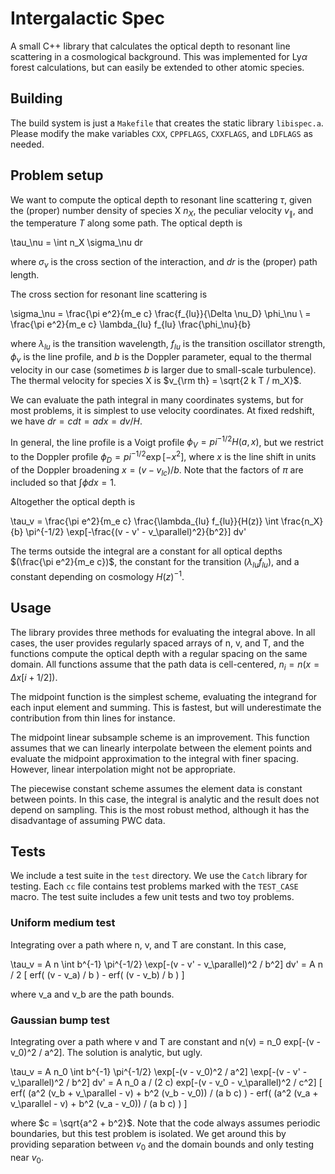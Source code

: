 # Intergalactic Spec

A small C++ library that calculates the optical depth to resonant line
scattering in a cosmological background. This was implemented for Ly$\alpha$
forest calculations, but can easily be extended to other atomic species.

## Building

The build system is just a `Makefile` that creates the static library
`libispec.a`. Please modify the make variables `CXX`, `CPPFLAGS`,
`CXXFLAGS`, and `LDFLAGS` as needed.

## Problem setup

We want to compute the optical depth to resonant line scattering $\tau$, given
the (proper) number density of species X $n_X$, the peculiar velocity
$v_\parallel$, and the temperature $T$ along some path. The optical depth is

\tau_\nu = \int n_X \sigma_\nu dr

where $\sigma_\nu$ is the cross section of the interaction, and $dr$ is the
(proper) path length.

The cross section for resonant line scattering is

\sigma_\nu = \frac{\pi e^2}{m_e c} \frac{f_{lu}}{\Delta \nu_D} \phi_\nu \\
    = \frac{\pi e^2}{m_e c} \lambda_{lu} f_{lu} \frac{\phi_\nu}{b}

where $\lambda_{lu}$ is the transition wavelength, $f_{lu}$ is the transition
oscillator strength, $\phi_\nu$ is the line profile, and $b$ is the Doppler
parameter, equal to the thermal velocity in our case (sometimes $b$ is larger
due to small-scale turbulence). The thermal velocity for species X is
$v_{\rm th} = \sqrt{2 k T / m_X}$.

We can evaluate the path integral in many coordinates systems, but for most
problems, it is simplest to use velocity coordinates. At fixed redshift, we
have $dr = c dt = a dx = dv / H$.

In general, the line profile is a Voigt profile $\phi_V = pi^{-1/2} H(a, x)$,
but we restrict to the Doppler profile $\phi_D = pi^{-1/2} \exp[-x^2]$, where
$x$ is the line shift in units of the Doppler broadening $x = (v - v_{lc}) / b$.
Note that the factors of $\pi$ are included so that $\int \phi dx = 1$.

Altogether the optical depth is

\tau_v = \frac{\pi e^2}{m_e c} \frac{\lambda_{lu} f_{lu}}{H(z)}
   \int \frac{n_X}{b} \pi^{-1/2}
   \exp[-\frac{(v - v' - v_\parallel)^2}{b^2}] dv'

The terms outside the integral are a constant for all optical depths $(\frac{\pi
e^2}{m_e c})$, the constant for the transition $(\lambda_{lu} f_{lu})$, and a
constant depending on cosmology $H(z)^{-1}$.

## Usage

The library provides three methods for evaluating the integral above. In all
cases, the user provides regularly spaced arrays of n, v, and T, and the
functions compute the optical depth with a regular spacing on the same domain.
All functions assume that the path data is cell-centered, $n_i = n(x = \Delta x
[i + 1/2])$.

The midpoint function is the simplest scheme, evaluating the integrand for each
input element and summing. This is fastest, but will underestimate the
contribution from thin lines for instance.

The midpoint linear subsample scheme is an improvement. This function assumes
that we can linearly interpolate between the element points and evaluate the
midpoint approximation to the integral with finer spacing. However, linear
interpolation might not be appropriate.

The piecewise constant scheme assumes the element data is constant between
points. In this case, the integral is analytic and the result does not depend
on sampling. This is the most robust method, although it has the disadvantage
of assuming PWC data.

## Tests

We include a test suite in the `test` directory. We use the `Catch` library for
testing. Each `cc` file contains test problems marked with the `TEST_CASE`
macro. The test suite includes a few unit tests and two toy problems.

### Uniform medium test

Integrating over a path where n, v, and T are constant. In this case,

\tau_v = A n \int b^{-1} \pi^{-1/2} \exp[-(v - v' - v_\parallel)^2 / b^2] dv'
       = A n / 2 [ erf( (v - v_a) / b ) - erf( (v - v_b) / b ) ]

where v_a and v_b are the path bounds.

### Gaussian bump test

Integrating over a path where v and T are constant and
n(v) = n_0 exp[-(v - v_0)^2 / a^2]. The solution is analytic, but ugly.

\tau_v = A n_0 \int b^{-1} \pi^{-1/2} \exp[-(v - v_0)^2 / a^2]
                    \exp[-(v - v' - v_\parallel)^2 / b^2] dv'
       = A n_0 a / (2 c) exp[-(v - v_0 - v_\parallel)^2 / c^2]
         [ erf( (a^2 (v_b + v_\parallel - v) + b^2 (v_b - v_0)) / (a b c) )
           - erf( (a^2 (v_a + v_\parallel - v) + b^2 (v_a - v_0)) / (a b c) ) ]

where $c = \sqrt{a^2 + b^2}$. Note that the code always assumes periodic
boundaries, but this test problem is isolated. We get around this by providing
separation between $v_0$ and the domain bounds and only testing near $v_0$.
